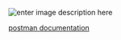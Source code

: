 ![enter image description here](https://i.ibb.co/y5B6VCs/mysql-crud.png)

[postman documentation](https://www.postman.com/chaudhuree/workspace/mysql/collection/20773865-c4dcf858-92da-4d59-a385-c8e22a595e4e?action=share&creator=20773865)
